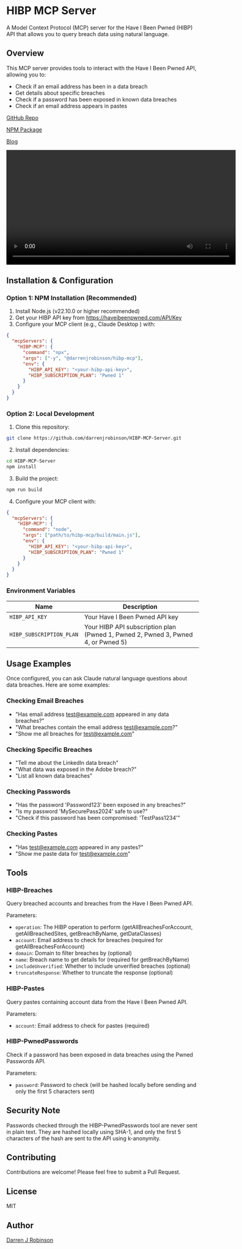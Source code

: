 # HIBP MCP Server

A Model Context Protocol (MCP) server for the Have I Been Pwned (HIBP) API that allows you to query breach data using natural language.

## Overview

This MCP server provides tools to interact with the Have I Been Pwned API, allowing you to:

- Check if an email address has been in a data breach
- Get details about specific breaches
- Check if a password has been exposed in known data breaches
- Check if an email address appears in pastes

[GitHub Repo](https://github.com/darrenjrobinson/HIBP-MCP-Server)

[NPM Package](https://www.npmjs.com/package/@darrenjrobinson/hibp-mcp)

[Blog](https://blog.darrenjrobinson.com/a-have-i-been-pwned-mcp-server-for-claude)

<video width="600" controls>
  <source src="./demo/HIBP%20MCP%20Demo.mp4" type="video/mp4">
  Your browser does not support the video tag.
</video>

## Installation & Configuration

### Option 1: NPM Installation (Recommended)

1. Install Node.js (v22.10.0 or higher recommended)
2. Get your HIBP API key from https://haveibeenpwned.com/API/Key
3. Configure your MCP client (e.g., Claude Desktop ) with:

```json
{
  "mcpServers": {
    "HIBP-MCP": {
      "command": "npx",
      "args": ["-y", "@darrenjrobinson/hibp-mcp"],
      "env": {
        "HIBP_API_KEY": "<your-hibp-api-key>",
        "HIBP_SUBSCRIPTION_PLAN": "Pwned 1"
      }
    }
  }
}
```

### Option 2: Local Development

1. Clone this repository:
```bash
git clone https://github.com/darrenjrobinson/HIBP-MCP-Server.git
```
2. Install dependencies:
```bash
cd HIBP-MCP-Server
npm install
```
3. Build the project:
```bash
npm run build
```
4. Configure your MCP client with:
```json
{
  "mcpServers": {
    "HIBP-MCP": {
      "command": "node",
      "args": ["path/to/hibp-mcp/build/main.js"],
      "env": {
        "HIBP_API_KEY": "<your-hibp-api-key>",
        "HIBP_SUBSCRIPTION_PLAN": "Pwned 1"
      }
    }
  }
}
```

### Environment Variables

| Name | Description |
|------|-------------|
| `HIBP_API_KEY` | Your Have I Been Pwned API key |
| `HIBP_SUBSCRIPTION_PLAN` | Your HIBP API subscription plan (Pwned 1, Pwned 2, Pwned 3, Pwned 4, or Pwned 5) |

## Usage Examples

Once configured, you can ask Claude natural language questions about data breaches. Here are some examples:

### Checking Email Breaches
- "Has email address test@example.com appeared in any data breaches?"
- "What breaches contain the email address test@example.com?"
- "Show me all breaches for test@example.com"

### Checking Specific Breaches
- "Tell me about the LinkedIn data breach"
- "What data was exposed in the Adobe breach?"
- "List all known data breaches"

### Checking Passwords
- "Has the password 'Password123' been exposed in any breaches?"
- "Is my password 'MySecurePass2024' safe to use?"
- "Check if this password has been compromised: 'TestPass1234'"

### Checking Pastes
- "Has test@example.com appeared in any pastes?"
- "Show me paste data for test@example.com"

## Tools

### HIBP-Breaches

Query breached accounts and breaches from the Have I Been Pwned API.

Parameters:
- `operation`: The HIBP operation to perform (getAllBreachesForAccount, getAllBreachedSites, getBreachByName, getDataClasses)
- `account`: Email address to check for breaches (required for getAllBreachesForAccount)
- `domain`: Domain to filter breaches by (optional)
- `name`: Breach name to get details for (required for getBreachByName)
- `includeUnverified`: Whether to include unverified breaches (optional)
- `truncateResponse`: Whether to truncate the response (optional)

### HIBP-Pastes

Query pastes containing account data from the Have I Been Pwned API.

Parameters:
- `account`: Email address to check for pastes (required)

### HIBP-PwnedPasswords

Check if a password has been exposed in data breaches using the Pwned Passwords API.

Parameters:
- `password`: Password to check (will be hashed locally before sending and only the first 5 characters sent)

## Security Note

Passwords checked through the HIBP-PwnedPasswords tool are never sent in plain text. They are hashed locally using SHA-1, and only the first 5 characters of the hash are sent to the API using k-anonymity.

## Contributing

Contributions are welcome! Please feel free to submit a Pull Request.

## License

MIT

## Author

[Darren J Robinson](https://blog.darrenjrobinson.com)

